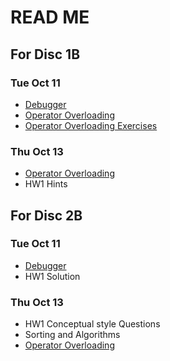 # READ ME

## For Disc 1B
### Tue Oct 11
- [Debugger](https://github.com/TejasViswa/PIC10B_Disc1B_Disc2B/blob/main/Week_2/Debugger.md)
- [Operator Overloading](https://github.com/TejasViswa/PIC10B_Disc1B_Disc2B/blob/main/Week_5/Operator_Overloading.md)
- [Operator Overloading Exercises](https://github.com/TejasViswa/PIC10B_Disc1B_Disc2B/blob/main/Week_3/op_ovrld_ex.md)
### Thu Oct 13
- [Operator Overloading](https://github.com/TejasViswa/PIC10B_Disc1B_Disc2B/blob/main/Week_5/Operator_Overloading.md)
- HW1 Hints

## For Disc 2B
### Tue Oct 11
- [Debugger](https://github.com/TejasViswa/PIC10B_Disc1B_Disc2B/blob/main/Week_2/Debugger.md)
- HW1 Solution
### Thu Oct 13
- HW1 Conceptual style Questions
- Sorting and Algorithms
- [Operator Overloading](https://github.com/TejasViswa/PIC10B_Disc1B_Disc2B/blob/main/Week_5/Operator_Overloading.md)
